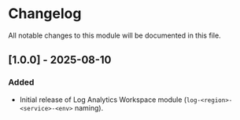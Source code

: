 # Changelog

All notable changes to this module will be documented in this file.

## [1.0.0] - 2025-08-10
### Added
- Initial release of Log Analytics Workspace module (`log-<region>-<service>-<env>` naming).


